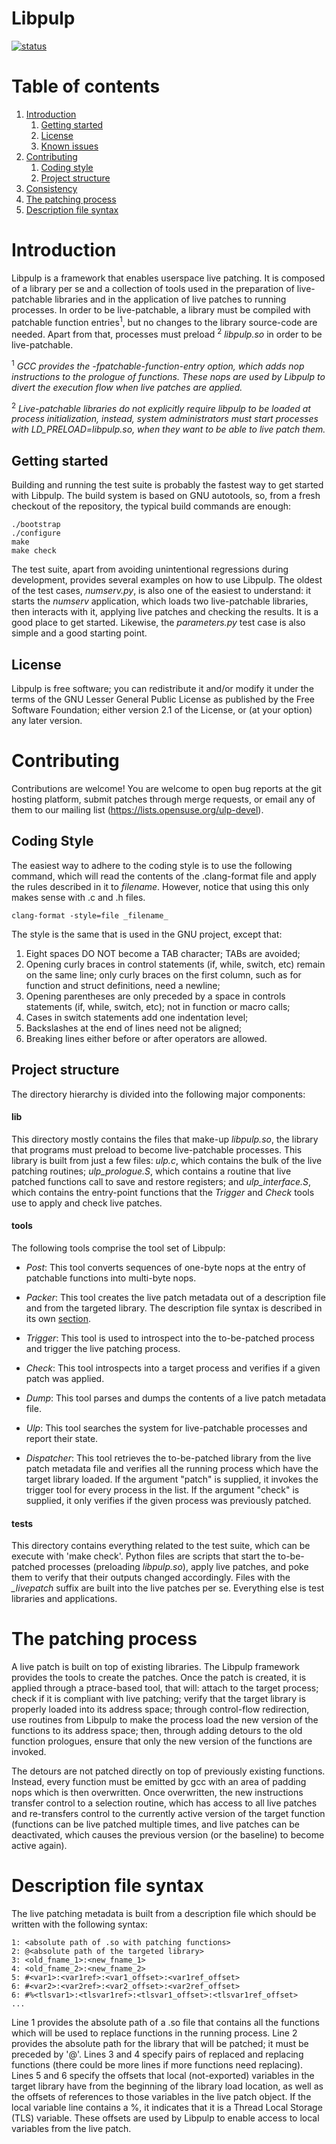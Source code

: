 # Libpulp

[![status](https://github.com/SUSE/libpulp/actions/workflows/test-suite.yml/badge.svg)](https://github.com/SUSE/libpulp/actions/workflows/test-suite.yml)

# Table of contents

1. [Introduction](#introduction)
    1. [Getting started](#getting-started)
    1. [License](#license)
    1. [Known issues](#known-issues)
1. [Contributing](#contributing)
    1. [Coding style](#coding-style)
    1. [Project structure](#project-structure)
1. [Consistency](#consistency)
1. [The patching process](#the-patching-process)
1. [Description file syntax](#description-file-syntax)

# Introduction

Libpulp is a framework that enables userspace live patching. It is composed of a
library per se and a collection of tools used in the preparation of
live-patchable libraries and in the application of live patches to running
processes. In order to be live-patchable, a library must be compiled with
patchable function entries<sup>1</sup>, but no changes to the library
source-code are needed. Apart from that, processes must preload <sup>2</sup>
_libpulp.so_ in order to be live-patchable.

<sup>1</sup> _GCC provides the -fpatchable-function-entry option, which adds nop
instructions to the prologue of functions. These nops are used by Libpulp to
divert the execution flow when live patches are applied._

<sup>2</sup> _Live-patchable libraries do not explicitly require libpulp to be
loaded at process initialization, instead, system administrators must start
processes with LD_PRELOAD=libpulp.so, when they want to be able to live patch
them._

## Getting started

Building and running the test suite is probably the fastest way to get started
with Libpulp. The build system is based on GNU autotools, so, from a fresh
checkout of the repository, the typical build commands are enough:

```
./bootstrap
./configure
make
make check
```

The test suite, apart from avoiding unintentional regressions during
development, provides several examples on how to use Libpulp. The oldest of the
test cases, _numserv.py_, is also one of the easiest to understand: it starts
the _numserv_ application, which loads two live-patchable libraries, then
interacts with it, applying live patches and checking the results. It is a good
place to get started. Likewise, the _parameters.py_ test case is also simple and
a good starting point.

## License

Libpulp is free software; you can redistribute it and/or modify it under the
terms of the GNU Lesser General Public License as published by the Free Software
Foundation; either version 2.1 of the License, or (at your option) any later
version.

# Contributing

Contributions are welcome! You are welcome to open bug reports at the git
hosting platform, submit patches through merge requests, or email any of them to
our mailing list (https://lists.opensuse.org/ulp-devel).

## Coding Style

The easiest way to adhere to the coding style is to use the following command,
which will read the contents of the .clang-format file and apply the rules
described in it to _filename_. However, notice that using this only makes sense
with .c and .h files.

```
clang-format -style=file _filename_
```

The style is the same that is used in the GNU project, except that:

  1. Eight spaces DO NOT become a TAB character; TABs are avoided;
  2. Opening curly braces in control statements (if, while, switch, etc) remain
     on the same line; only curly braces on the first column, such as for
     function and struct definitions, need a newline;
  3. Opening parentheses are only preceded by a space in controls statements
     (if, while, switch, etc); not in function or macro calls;
  4. Cases in switch statements add one indentation level;
  5. Backslashes at the end of lines need not be aligned;
  6. Breaking lines either before or after operators are allowed.

## Project structure

The directory hierarchy is divided into the following major components:

#### lib

This directory mostly contains the files that make-up _libpulp.so_, the library
that programs must preload to become live-patchable processes. This library is
built from just a few files: _ulp.c_, which contains the bulk of the live
patching routines; _ulp_prologue.S_, which contains a routine that live patched
functions call to save and restore registers; and _ulp_interface.S_, which
contains the entry-point functions that the _Trigger_ and _Check_ tools use to
apply and check live patches.

#### tools

The following tools comprise the tool set of Libpulp:

 * _Post_: This tool converts sequences of one-byte nops at the entry of
   patchable functions into multi-byte nops.

 * _Packer_: This tool creates the live patch metadata out of a description file
   and from the targeted library. The description file syntax is described in
   its own [section](#description-file-syntax).

 * _Trigger_: This tool is used to introspect into the to-be-patched process and
   trigger the live patching process.

 * _Check_: This tool introspects into a target process and verifies if a given
   patch was applied.

 * _Dump_: This tool parses and dumps the contents of a live patch metadata file.

 * _Ulp_: This tool searches the system for live-patchable processes and report
   their state.

 * _Dispatcher_: This tool retrieves the to-be-patched library from the live
   patch metadata file and verifies all the running process which have the
   target library loaded. If the argument "patch" is supplied, it invokes the
   trigger tool for every process in the list. If the argument "check" is
   supplied, it only verifies if the given process was previously patched.

#### tests

This directory contains everything related to the test suite, which can be
execute with 'make check'. Python files are scripts that start the to-be-patched
processes (preloading _libpulp.so_), apply live patches, and poke them to verify
that their outputs changed accordingly. Files with the _\_livepatch_ suffix are
built into the live patches per se. Everything else is test libraries and
applications.

# The patching process

A live patch is built on top of existing libraries. The Libpulp framework
provides the tools to create the patches. Once the patch is created, it is
applied through a ptrace-based tool, that will: attach to the target process;
check if it is compliant with live patching; verify that the target library
is properly loaded into its address space; through control-flow redirection, use
routines from Libpulp to make the process load the new version of the functions
to its address space; then, through adding detours to the old function
prologues, ensure that only the new version of the functions are invoked.

The detours are not patched directly on top of previously existing functions.
Instead, every function must be emitted by gcc with an area of padding nops
which is then overwritten. Once overwritten, the new instructions transfer
control to a selection routine, which has access to all live patches and
re-transfers control to the currently active version of the target function
(functions can be live patched multiple times, and live patches can be
deactivated, which causes the previous version (or the baseline) to become
active again).

# Description file syntax

The live patching metadata is built from a description file which should be
written with the following syntax:

```
1: <absolute path of .so with patching functions>
2: @<absolute path of the targeted library>
3: <old_fname_1>:<new_fname_1>
4: <old_fname_2>:<new_fname_2>
5: #<var1>:<var1ref>:<var1_offset>:<var1ref_offset>
6: #<var2>:<var2ref>:<var2_offset>:<var2ref_offset>
6: #%<tlsvar1>:<tlsvar1ref>:<tlsvar1_offset>:<tlsvar1ref_offset>
...
```

Line 1 provides the absolute path of a .so file that contains all the functions
which will be used to replace functions in the running process. Line 2 provides
the absolute path for the library that will be patched; it must be preceded by
'@'. Lines 3 and 4 specify pairs of replaced and replacing functions (there
could be more lines if more functions need replacing). Lines 5 and 6 specify
the offsets that local (not-exported) variables in the target library have from
the beginning of the library load location, as well as the offsets of
references to those variables in the live patch object. If the local variable
line contains a %, it indicates that it is a Thread Local Storage (TLS) variable.
These offsets are used by Libpulp to enable access to local variables from the
live patch.
